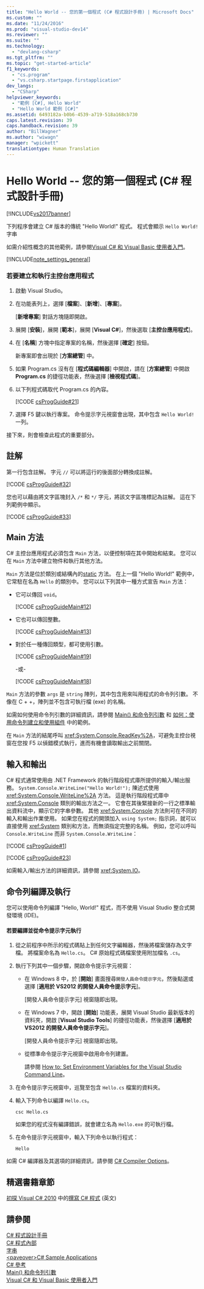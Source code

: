 ```yaml
---
title: "Hello World -- 您的第一個程式 (C# 程式設計手冊) | Microsoft Docs"
ms.custom: ""
ms.date: "11/24/2016"
ms.prod: "visual-studio-dev14"
ms.reviewer: ""
ms.suite: ""
ms.technology: 
  - "devlang-csharp"
ms.tgt_pltfrm: ""
ms.topic: "get-started-article"
f1_keywords: 
  - "cs.program"
  - "vs.csharp.startpage.firstapplication"
dev_langs: 
  - "CSharp"
helpviewer_keywords: 
  - "範例 [C#], Hello World"
  - "Hello World 範例 [C#]"
ms.assetid: 6493182a-b0b6-4539-a719-518a168cb730
caps.latest.revision: 39
caps.handback.revision: 39
author: "BillWagner"
ms.author: "wiwagn"
manager: "wpickett"
translationtype: Human Translation
---
```

# Hello World -- 您的第一個程式 (C# 程式設計手冊)
[!INCLUDE[vs2017banner](../../../csharp/includes/vs2017banner.md)]

下列程序會建立 C\# 版本的傳統 "Hello World\!" 程式。  程式會顯示 `Hello World!` 字串  
  
 如需介紹性概念的其他範例，請參閱[Visual C\# 和 Visual Basic 使用者入門](/visual-studio/ide/getting-started-with-visual-csharp-and-visual-basic)。  
  
 [!INCLUDE[note_settings_general](../../../csharp/language-reference/compiler-messages/includes/note_settings_general_md.md)]  
  
### 若要建立和執行主控台應用程式  
  
1.  啟動 Visual Studio。  
  
2.  在功能表列上，選擇 \[**檔案**\]、\[**新增**\]、\[**專案**\]。  
  
     \[**新增專案**\] 對話方塊隨即開啟。  
  
3.  展開 \[**安裝**\]，展開 \[**範本**\]，展開 \[**Visual C\#**\]，然後選取 \[**主控台應用程式**\]。  
  
4.  在 \[**名稱**\] 方塊中指定專案的名稱，然後選擇 \[**確定**\] 按鈕。  
  
     新專案即會出現於 \[**方案總管**\] 中。  
  
5.  如果 Program.cs 沒有在 \[**程式碼編輯器**\] 中開啟，請在 \[**方案總管**\] 中開啟 **Program.cs** 的捷徑功能表，然後選擇 \[**檢視程式碼**\]。  
  
6.  以下列程式碼取代 Program.cs 的內容。  
  
     [!CODE [csProgGuide#21](../CodeSnippet/VS_Snippets_VBCSharp/csProgGuide#21)]  
  
7.  選擇 F5 鍵以執行專案。  命令提示字元視窗會出現，其中包含 `Hello World!` 一列。  
  
 接下來，則會檢查此程式的重要部分。  
  
## 註解  
 第一行包含註解。  字元 `//` 可以將這行的後面部分轉換成註解。  
  
 [!CODE [csProgGuide#32](../CodeSnippet/VS_Snippets_VBCSharp/csProgGuide#32)]  
  
 您也可以藉由將文字區塊封入 `/*` 和 `*/` 字元，將該文字區塊標記為註解。  這在下列範例中顯示。  
  
 [!CODE [csProgGuide#33](../CodeSnippet/VS_Snippets_VBCSharp/csProgGuide#33)]  
  
## Main 方法  
 C\# 主控台應用程式必須包含 `Main` 方法，以便控制項在其中開始和結束。  您可以在 `Main` 方法中建立物件和執行其他方法。  
  
 `Main` 方法是位於類別或結構內的[static](../../../csharp/language-reference/keywords/static.md) 方法。  在上一個 "Hello World\!" 範例中，它常駐在名為 `Hello` 的類別中。  您可以以下列其中一種方式宣告 `Main` 方法：  
  
-   它可以傳回 `void`。  
  
     [!CODE [csProgGuideMain#12](../CodeSnippet/VS_Snippets_VBCSharp/csProgGuideMain#12)]  
  
-   它也可以傳回整數。  
  
     [!CODE [csProgGuideMain#13](../CodeSnippet/VS_Snippets_VBCSharp/csProgGuideMain#13)]  
  
-   對於任一種傳回類型，都可使用引數。  
  
     [!CODE [csProgGuideMain#19](../CodeSnippet/VS_Snippets_VBCSharp/csProgGuideMain#19)]  
  
     \-或\-  
  
     [!CODE [csProgGuideMain#18](../CodeSnippet/VS_Snippets_VBCSharp/csProgGuideMain#18)]  
  
 `Main` 方法的參數 `args` 是 `string` 陣列，其中包含用來叫用程式的命令列引數。  不像在 C \+ \+，陣列並不包含可執行檔 \(exe\) 的名稱。  
  
 如需如何使用命令列引數的詳細資訊，請參閱 [Main\(\) 和命令列引數](../../../csharp/programming-guide/main-and-command-args/main-and-command-line-arguments.md) 和 [如何：使用命令列建立和使用組件](../Topic/How%20to:%20Create%20and%20Use%20Assemblies%20Using%20the%20Command%20Line%20\(C%23%20and%20Visual%20Basic\).md) 中的範例。  
  
 在 `Main` 方法的結尾呼叫 <xref:System.Console.ReadKey%2A>，可避免主控台視窗在您按 F5 以偵錯模式執行，進而有機會讀取輸出之前關閉。  
  
## 輸入和輸出  
 C\# 程式通常使用由 .NET Framework 的執行階段程式庫所提供的輸入\/輸出服務。  `System.Console.WriteLine("Hello World!");` 陳述式使用 <xref:System.Console.WriteLine%2A> 方法。  這是執行階段程式庫中 <xref:System.Console> 類別的輸出方法之一。  它會在其後緊接新的一行之標準輸出資料流中，顯示它的字串參數。  其他 <xref:System.Console> 方法則可在不同的輸入和輸出作業使用。  如果您在程式的開頭加入 `using System;` 指示詞，就可以直接使用 <xref:System> 類別和方法，而無須指定完整的名稱。  例如，您可以呼叫 `Console.WriteLine` 而非 `System.Console.WriteLine`：  
  
 [!CODE [csProgGuide#1](../CodeSnippet/VS_Snippets_VBCSharp/csProgGuide#1)]  
  
 [!CODE [csProgGuide#23](../CodeSnippet/VS_Snippets_VBCSharp/csProgGuide#23)]  
  
 如需輸入\/輸出方法的詳細資訊，請參閱 <xref:System.IO>。  
  
## 命令列編譯及執行  
 您可以使用命令列編譯 "Hello, World\!" 程式，而不使用 Visual Studio 整合式開發環境 \(IDE\)。  
  
#### 若要編譯並從命令提示字元執行  
  
1.  從之前程序中所示的程式碼貼上到任何文字編輯器，然後將檔案儲存為文字檔。  將檔案命名為 `Hello.cs`。  C\# 原始程式碼檔案使用附加檔名 `.cs`。  
  
2.  執行下列其中一個步驟，開啟命令提示字元視窗：  
  
    -   在 Windows 8 中，於 \[**開始**\] 畫面搜尋`開發人員命令提示字元`，然後點選或選擇 \[**適用於 VS2012 的開發人員命令提示字元**\]。  
  
         \[開發人員命令提示字元\] 視窗隨即出現。  
  
    -   在 Windows 7 中，開啟 \[**開始**\] 功能表，展開 Visual Studio 最新版本的資料夾，開啟 \[**Visual Studio Tools**\] 的捷徑功能表，然後選擇 \[**適用於 VS2012 的開發人員命令提示字元**\]。  
  
         \[開發人員命令提示字元\] 視窗隨即出現。  
  
    -   從標準命令提示字元視窗中啟用命令列建置。  
  
         請參閱 [How to: Set Environment Variables for the Visual Studio Command Line](../../../csharp/language-reference/compiler-options/how-to-set-environment-variables-for-the-visual-studio-command-line.md)。  
  
3.  在命令提示字元視窗中，巡覽至包含 `Hello.cs` 檔案的資料夾。  
  
4.  輸入下列命令以編譯 `Hello.cs`。  
  
     `csc Hello.cs`  
  
     如果您的程式沒有編譯錯誤，就會建立名為 `Hello.exe` 的可執行檔。  
  
5.  在命令提示字元視窗中，輸入下列命令以執行程式：  
  
     `Hello`  
  
 如需 C\# 編譯器及其選項的詳細資訊，請參閱 [C\# Compiler Options](../../../csharp/language-reference/compiler-options/index.md)。  
  
## 精選書籍章節  
 [初探 Visual C\# 2010](http://go.microsoft.com/fwlink/?LinkId=221214) 中的[撰寫 C\# 程式](http://go.microsoft.com/fwlink/?LinkId=221227) \(英文\)  
  
## 請參閱  
 [C\# 程式設計手冊](../../../csharp/programming-guide/index.md)   
 [C\# 程式內部](../../../csharp/programming-guide/inside-a-program/index.md)   
 [字串](../../../csharp/programming-guide/strings/index.md)   
 [\<paveover\>C\# Sample Applications](http://msdn.microsoft.com/zh-tw/9a9d7aaa-51d3-4224-b564-95409b0f3e15)   
 [C\# 參考](../../../csharp/language-reference/index.md)   
 [Main\(\) 和命令列引數](../../../csharp/programming-guide/main-and-command-args/main-and-command-line-arguments.md)   
 [Visual C\# 和 Visual Basic 使用者入門](/visual-studio/ide/getting-started-with-visual-csharp-and-visual-basic)